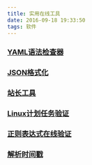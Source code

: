 ```yaml
---
title: 实用在线工具
date: 2016-09-18 19:33:50
tags: 软件
---
```

### [YAML语法检查器](http://www.yamllint.com)

### [JSON格式化](http://pro.jsonlint.com)

### [站长工具](http://tool.chinaz.com)

### [Linux计划任务验证](http://www.atool.org/crontab.php)

### [正则表达式在线验证](http://tool.chinaz.com/regex)

### [解析时间戳](http://tool.lu/timestamp)


